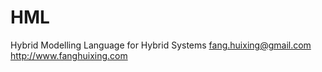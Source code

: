 HML
===

Hybrid Modelling Language for Hybrid Systems
fang.huixing@gmail.com
http://www.fanghuixing.com
